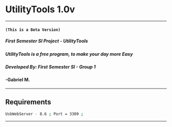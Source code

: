 # UtilityTools 1.0v

------------

#### `(This is a Beta Version)`

##### First Semester SI Project - UtilityTools

##### UtilityTools is a free program, to make your day more Easy

##### Developed By: First Semester SI - Group 1

#### -Gabriel M.

------------

## Requirements


```sh
UsbWebServer - 8.6 ; Port = 3309 ;
```

------------
